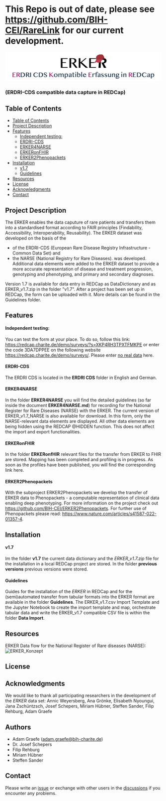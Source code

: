 # This Repo is out of date, please see https://github.com/BIH-CEI/RareLink for our current development.



![Alt text](image.png)
### (ERDRI-CDS compatible data capture in REDCap)

## Table of Contents

- [Table of Contents](#table-of-contents)
- [Project Description](#project-description)
- [Features](#features)
    - [Independent testing:](#independent-testing)
    - [ERDRI-CDS](#erdri-cds)
    - [ERKER4NARSE](#erker4narse)
    - [ERKERonFHIR](#erkeronfhir)
    - [ERKER2Phenopackets](#erker2phenopackets)
- [Installation](#installation)
    - [v1.7](#v17)
    - [Guidelines](#guidelines)
- [Resources](#resources)
- [License](#license)
- [Acknowledgments](#acknowledgments)
- [Contact](#contact)


## Project Description
The ERKER enables the data caputure of rare patients and transfers them into a standardised format according to FAIR principles (Findability, Accessibility, Interoperability, Reusability). The ERKER dataset was developed on the basis of the 
- of the ERDRI-CDS (European Rare Disease Registry Infrastructure - Common Data Set) 
  and
- the NARSE (National Registry for Rare Diseases).
  was developed.
Additional data elements were added to the ERKER dataset to provide a more accurate representation of disease and treatment progression, genotyping and phenotyping, and primary and secondary diagnoses. 

Version 1.7 is available for data entry in REDCap as DataDictionary and as ERKER_v1.7.zip in the folder "v1.7". After a project has been set up in REDCap, the form can be uploaded with it. More details can be found in the Guidelines folder.

## Features
#### Independent testing: 
You can test the form at your place. To do so, follow this link: https://redcap.charite.de/demo/surveys/?s=XKP4RH3TPXTFMKPE 
or enter the code 3DA7DPPEE on the following website https://redcap.charite.de/demo/surveys/.
Please enter <ins>no real data</ins> here.

#### ERDRI-CDS
The ERDRI CDS is located in the <b>ERDRI CDS</b> folder in English and German.

#### ERKER4NARSE
In the folder <b>ERKER4NARSE</b> you will find the detailed guidelines (so far inside the document <b>ERKER4NARSE.md</b>) for recording for the National Register for Rare Diseases (NARSE) with the ERKER.
The current version of ERKER_v1.7_NARSE is also available for download. In this form, only the NARSE-relevant data elements are displayed. All other data elements are being hidden using the REDCAP @HIDDEN function. This does not affect the import and export functionalities.

#### ERKERonFHIR
In the folder <b>ERKERonfHIR</b> relevant files for the transfer from ERKER to FHIR are stored. Mapping has been completed and profiling is in progress. As soon as the profiles have been published, you will find the corresponding link here.

#### ERKER2Phenopackets
With the subproject ERKER2Phenopackets we develop the transfer of ERKER data to Phenopackets - a computable representation of clinical data enabling deep phenotyping. For more information on the project check out https://github.com/BIH-CEI/ERKER2Phenopackets. For further use of Phenopackets please read: https://www.nature.com/articles/s41587-022-01357-4. 


## Installation 

#### v1.7
Im the folder <b>v1.7</b> the current data dictionary and the *ERKER_v1.7.zip* file for the installation in a local REDCap project are stored.
In the folder <b>previous versions</b> previous versions were stored. 
#### Guidelines
Guides for the installation of the *ERKER* in REDCap and for the (semi)automated transfer from tabular formats into the ERKER format are available in the folder <b>Guidelines</b>. The ERKER_v1.7.csv Import Template and the Jupyter Notebook to create the import template and map, orchestrate tabular data and write the ERKER_v1.7 compatible CSV file is within the folder <b>Data Import</b>.

## Resources
ERKER Data flow for the National Register of Rare diseases (NARSE):
![ERKER_Konzept](https://github.com/BIH-CEI/ERKER/assets/109136019/c408d907-6a07-4dc3-8f84-22483bd1f326)

## License

## Acknowledgments
We would like to thank all participating researchers in the development of the *ERKER* data set: 
Annic Weyersberg, Ana Grönke, Elisabeth Nyoungui, Jana Zschüntzsch, Josef Schepers, Miriam Hübner, Steffen Sander, Filip Rehburg, Adam Graefe
## Authors
- Adam Graefe (adam.graefe@bih-charite.de)
- Dr. Josef Schepers
- Filip Rehburg
- Miriam Hübner
- Steffen Sander
  
## Contact
Please write an [issue](https://github.com/BIH-CEI/ERKER/issues/new?assignees=&labels=question&projects=&template=question.md&title=%5BQUESTION%5D+Type+your+question+here) or exchange with other users in the [discussions](https://github.com/BIH-CEI/ERKER/discussions) if you encounter any problems.








